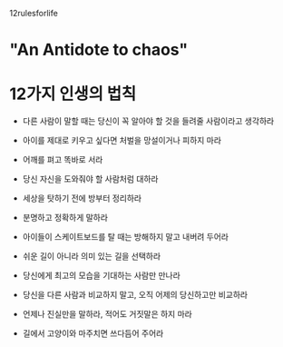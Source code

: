 12rulesforlife

# "An Antidote to chaos"
# 12가지 인생의 법칙


- 다른 사람이 말할 때는 당신이 꼭 알아야 할 것을 들려줄 사람이라고 생각하라

- 아이를 제대로 키우고 싶다면 처벌을 망설이거나 피하지 마라

- 어깨를 펴고 똑바로 서라

- 당신 자신을 도와줘야 할 사람처럼 대하라

- 세상을 탓하기 전에 방부터 정리하라

- 분명하고 정확하게 말하라

- 아이들이 스케이트보드를 탈 때는 방해하지 말고 내버려 두어라

- 쉬운 길이 아니라 의미 있는 길을 선택하라

- 당신에게 최고의 모습을 기대하는 사람만 만나라

- 당신을 다른 사람과 비교하지 말고, 오직 어제의 당신하고만 비교하라

- 언제나 진실만을 말하라, 적어도 거짓말은 하지 마라

- 길에서 고양이와 마주치면 쓰다듬어 주어라


